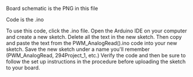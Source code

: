 Board schematic is the PNG in this file

Code is the .ino

To use this code, click the .ino file. Open the Arduino IDE on your computer and create a new sketch. Delete all the text in the new sketch. Then copy and paste the text from the PWM_AnalogRead().ino code into your new sketch. Save the new sketch under a name you'll remember (PWM_AnalogRead, 294Project_1, etc.) Verify the code and then be sure to follow the set up instructions in the procedure before uploading the sketch to your board.
